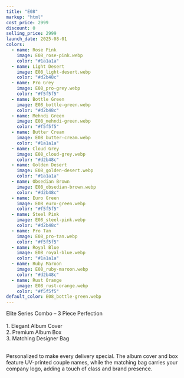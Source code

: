 ```yaml
---
title: "E08"
markup: "html"
cost_price: 2999
discount: 0
selling_price: 2999
launch_date: 2025-08-01
colors:
  - name: Rose Pink
    image: E08_rose-pink.webp
    color: "#1a1a1a"
  - name: Light Desert
    image: E08_light-desert.webp
    color: "#d2b48c"
  - name: Pro Grey
    image: E08_pro-grey.webp
    color: "#f5f5f5"
  - name: Bottle Green
    image: E08_bottle-green.webp
    color: "#d2b48c"
  - name: Mehndi Green
    image: E08_mehndi-green.webp
    color: "#f5f5f5"
  - name: Butter Cream
    image: E08_butter-cream.webp
    color: "#1a1a1a"
  - name: Cloud Grey
    image: E08_cloud-grey.webp
    color: "#d2b48c"
  - name: Golden Desert
    image: E08_golden-desert.webp
    color: "#1a1a1a"
  - name: Obsedian Brown
    image: E08_obsedian-brown.webp
    color: "#d2b48c"
  - name: Euro Green
    image: E08_euro-green.webp
    color: "#f5f5f5"
  - name: Steel Pink
    image: E08_steel-pink.webp
    color: "#d2b48c"
  - name: Pro Tan
    image: E08_pro-tan.webp
    color: "#f5f5f5"
  - name: Royal Blue
    image: E08_royal-blue.webp
    color: "#1a1a1a"
  - name: Ruby Maroon
    image: E08_ruby-maroon.webp
    color: "#d2b48c"
  - name: Rust Orange
    image: E08_rust-orange.webp
    color: "#f5f5f5"
default_color: E08_bottle-green.webp
---
```


Elite Series Combo – 3 Piece Perfection<br><br> <span class='text-b font-medium text-lime-300 mb-1'> 1. Elegant Album Cover<br> 2. Premium Album Box<br> 3. Matching Designer Bag<br><br> </span> <div class='max-w-xl mx-auto'> Personalized to make every delivery special. The album cover and box feature UV-printed couple names, while the matching bag carries your company logo, adding a touch of class and brand presence. </div>
